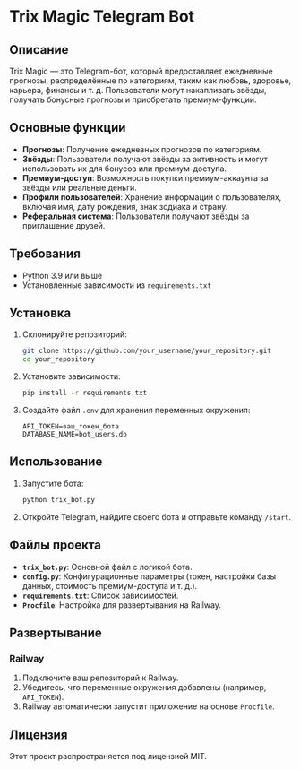 # Trix Magic Telegram Bot

## Описание
Trix Magic — это Telegram-бот, который предоставляет ежедневные прогнозы, распределённые по категориям, таким как любовь, здоровье, карьера, финансы и т. д. Пользователи могут накапливать звёзды, получать бонусные прогнозы и приобретать премиум-функции.

## Основные функции
- **Прогнозы**: Получение ежедневных прогнозов по категориям.
- **Звёзды**: Пользователи получают звёзды за активность и могут использовать их для бонусов или премиум-доступа.
- **Премиум-доступ**: Возможность покупки премиум-аккаунта за звёзды или реальные деньги.
- **Профили пользователей**: Хранение информации о пользователях, включая имя, дату рождения, знак зодиака и страну.
- **Реферальная система**: Пользователи получают звёзды за приглашение друзей.

## Требования
- Python 3.9 или выше
- Установленные зависимости из `requirements.txt`

## Установка
1. Склонируйте репозиторий:
   ```bash
   git clone https://github.com/your_username/your_repository.git
   cd your_repository
   ```

2. Установите зависимости:
   ```bash
   pip install -r requirements.txt
   ```

3. Создайте файл `.env` для хранения переменных окружения:
   ```plaintext
   API_TOKEN=ваш_токен_бота
   DATABASE_NAME=bot_users.db
   ```

## Использование
1. Запустите бота:
   ```bash
   python trix_bot.py
   ```

2. Откройте Telegram, найдите своего бота и отправьте команду `/start`.

## Файлы проекта
- **`trix_bot.py`**: Основной файл с логикой бота.
- **`config.py`**: Конфигурационные параметры (токен, настройки базы данных, стоимость премиум-доступа и т. д.).
- **`requirements.txt`**: Список зависимостей.
- **`Procfile`**: Настройка для развертывания на Railway.

## Развертывание
### Railway
1. Подключите ваш репозиторий к Railway.
2. Убедитесь, что переменные окружения добавлены (например, `API_TOKEN`).
3. Railway автоматически запустит приложение на основе `Procfile`.

## Лицензия
Этот проект распространяется под лицензией MIT.
